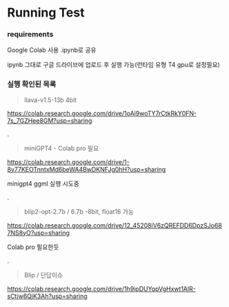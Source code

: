 # Running Test 

### requirements 
Google Colab 사용
.ipynb로 공유

ipynb 그대로 구글 드라이브에 업로드 후 실행 가능(런타임 유형 T4 gpu로 설정필요)



### 실행 확인된 목록

>llava-v1.5-13b 4bit

https://colab.research.google.com/drive/1oAi9woTY7rCtkRkY0FN-7s_7GZHee8GM?usp=sharing


.


>miniGPT4 - Colab pro 필요

https://colab.research.google.com/drive/1-8y77KEOTnntxMd6beWA4BwDKNFJg0hH?usp=sharing

minigpt4 ggml 실행 시도중

.

>blip2-opt-2.7b / 6.7b -8bit, float16 가능

https://colab.research.google.com/drive/12_45208iV6zQREFDD6DpzSJo687NS8yO?usp=sharing

Colab pro 필요한듯

.

>Blip / 단답이슈

https://colab.research.google.com/drive/1h9ipDUYqpVgHxwt1AlR-sCtjw6QjK3Ah?usp=sharing

